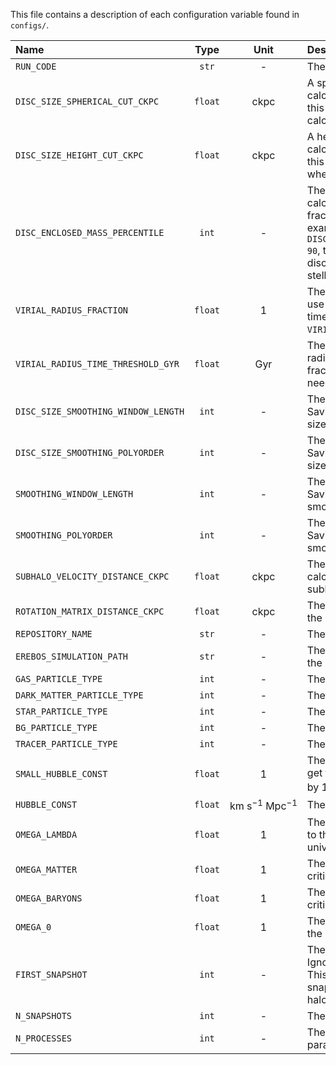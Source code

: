 This file contains a description of each configuration variable found in
`configs/`.


| Name | Type | Unit | Description |
|:-----|:----:|:----:|:------------|
| `RUN_CODE` | `str` | - | The code of this configuration. |
| `DISC_SIZE_SPHERICAL_CUT_CKPC` | `float` | $\mathrm{ckpc}$ | A spherical cut for the disc size calculation. All particles beyond this radius will be ignored when calculating the disc size.  |
| `DISC_SIZE_HEIGHT_CUT_CKPC` | `float` | $\mathrm{ckpc}$ | A height cut for the disc size calculation. All particles beyond this $z$ coordinate will be ignored when calculating the disc size. |
| `DISC_ENCLOSED_MASS_PERCENTILE` | `int` | - | The percentile to use when calculating the enclosed mass fraction for the disc size. For example, if `DISC_ENCLOSED_MASS_PERCENTILE = 90`, the radius and height of the disc will enclose 90% of the total stellar mass of the subhalo. |
| `VIRIAL_RADIUS_FRACTION` | `float` | $1$ | The fraction of the virial radius to use as disc size, if needed, for times smaller than `VIRIAL_RADIUS_TIME_THRESHOLD_GYR`. |
| `VIRIAL_RADIUS_TIME_THRESHOLD_GYR` | `float` | $\mathrm{Gyr}$ | The time before which the disc radius will be replaced by a fraction of the virial radius if needed. |
| `DISC_SIZE_SMOOTHING_WINDOW_LENGTH` | `int` | - | The window length to use in the Savitzky-Golay filter in the disc size calculation. |
| `DISC_SIZE_SMOOTHING_POLYORDER` | `int` | - | The polynomial order to use in the Savitzky-Golay filter in the disc size calculation. |
| `SMOOTHING_WINDOW_LENGTH` | `int` | - | The window length for the Savitzky-Golay filter for smoothing. |
| `SMOOTHING_POLYORDER` | `int` | - | The polynomial order for the Savitzky-Golay filter for smoothing. |
| `SUBHALO_VELOCITY_DISTANCE_CKPC` | `float` | $\mathrm{ckpc}$ | The spherical radius in ckpc to calculate the velocity of the main subhalo. |
| `ROTATION_MATRIX_DISTANCE_CKPC` | `float` | $\mathrm{ckpc}$ | The spherical radius to calculate the orientation matrix. |
| `REPOSITORY_NAME` | `str` | - | The name of the repository. |
| `EREBOS_SIMULATION_PATH` | `str` | - | The path of the snapshot files in the Erebos system. |
| `GAS_PARTICLE_TYPE` | `int` | - | The type of gas cells. |
| `DARK_MATTER_PARTICLE_TYPE` | `int` | - | The type of dark matter particles. |
| `STAR_PARTICLE_TYPE` | `int` | - | The type of star particles. |
| `BG_PARTICLE_TYPE` | `int` | - | The type of black hole particles. |
| `TRACER_PARTICLE_TYPE` | `int` | - | The type of tracer particles. |
| `SMALL_HUBBLE_CONST` | `float` | $1$ | The "small" Hubble constant. To get the Hubble constant, multiply by $100~\mathrm{km} ~ \mathrm{s}^{-1} ~ \mathrm{Mpc}^{-1}$. |
| `HUBBLE_CONST` | `float` | $\mathrm{km} ~ \mathrm{s}^{-1} ~ \mathrm{Mpc}^{-1}$ | The Hubble constant. |
| `OMEGA_LAMBDA` | `float` | $1$ | The dark energy density (relative to the critical density of the universe). |
| `OMEGA_MATTER` | `float` | $1$ | The matter density (relative to the critical density of the universe). |
| `OMEGA_BARYONS` | `float` | $1$ | The baryon density (relative to the critical density of the universe). |
| `OMEGA_0` | `float` | $1$ | The total matter density (relative to the critical density of the universe). |
| `FIRST_SNAPSHOT` | `int` | - | The first snapshot to analyze. Ignore all the previous snapshots. This is useful because the first snapshots may not have a main halo/subhalo properly identified. |
| `N_SNAPSHOTS`| `int` | - | The total number of snapshots. |
| `N_PROCESSES` | `int` | - | The number of processes for parallel calculations.